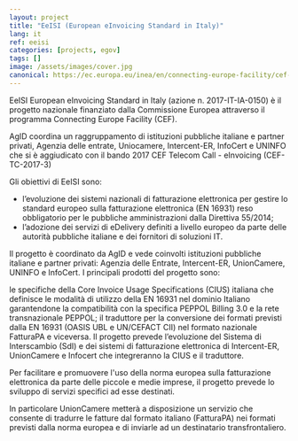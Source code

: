 ```yaml
---
layout: project
title: "EeISI (European eInvoicing Standard in Italy)"
lang: it
ref: eeisi
categories: [projects, egov]
tags: []
image: /assets/images/cover.jpg
canonical: https://ec.europa.eu/inea/en/connecting-europe-facility/cef-telecom/2017-it-ia-0150
---
```


EeISI European eInvoicing Standard in Italy (azione n. 2017-IT-IA-0150) è il progetto nazionale finanziato dalla Commissione Europea attraverso il programma Connecting Europe Facility (CEF).

AgID coordina un raggruppamento di istituzioni pubbliche italiane e partner privati, Agenzia delle entrate, Uniocamere, Intercent-ER, InfoCert e UNINFO che si è aggiudicato con il bando 2017 CEF Telecom Call - eInvoicing (CEF-TC-2017-3)

Gli obiettivi di EeISI sono:

* l’evoluzione dei sistemi nazionali di fatturazione elettronica per gestire lo standard europeo sulla fatturazione elettronica (EN 16931) reso obbligatorio per le pubbliche amministrazioni dalla Direttiva 55/2014;
* l’adozione dei servizi di eDelivery definiti a livello europeo da parte delle autorità pubbliche italiane e dei fornitori di soluzioni IT.

Il progetto è coordinato da AgID e vede coinvolti istituzioni pubbliche italiane e partner privati: Agenzia delle Entrate, Intercent-ER, UnionCamere, UNINFO e InfoCert. I principali prodotti del progetto sono:

le specifiche della Core Invoice Usage Specifications (CIUS) italiana che definisce le modalità di utilizzo della EN 16931 nel dominio Italiano garantendone la compatibilità con la specifica PEPPOL Billing 3.0 e la rete transnazionale PEPPOL;
il traduttore per la conversione dei formati previsti dalla EN 16931 (OASIS UBL e UN/CEFACT CII) nel formato nazionale FatturaPA e viceversa.
Il progetto prevede l’evoluzione del Sistema di Interscambio (SdI) e dei sistemi di fatturazione elettronica di Intercent-ER, UnionCamere e Infocert che integreranno la CIUS e il traduttore.

Per facilitare e promuovere l'uso della norma europea sulla fatturazione elettronica da parte delle piccole e medie imprese, il progetto prevede lo sviluppo di servizi specifici ad esse destinati.

In particolare UnionCamere metterà a disposizione un servizio che consente di tradurre le fatture dal formato italiano (FatturaPA) nei formati previsti dalla norma europea e di inviarle ad un destinatario transfrontaliero.
